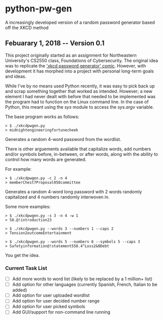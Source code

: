 # python-pw-gen
A increasingly developed version of a random password generator based off the XKCD method

## Febuarary 1, 2018 -- Version 0.1
This project originally started as an assignment for Northeastern University's CS2550 class, Foundations of Cybersecurity. The original idea was to replicate the ['xkcd password generator' comic](http://preshing.com/20110811/xkcd-password-generator/). However, with development it has morphed into a project with personal long-term goals and ideas.

While I've by no means used Python recently, it was easy to pick back up and scrap something together that worked as intended. However; a new element I had never dealt with before that needed to be implemented was the program had to function on the Linux command line. In the case of Python, this meant using the *sys* module to access the *sys.argv* variable.

The base program works as follows:
```
> $ ./xkcdpwgen.py
> midnightengineeringfortunecheek
```
Generates a random 4-word password from the wordlist.

There is other arguements available that capitalize words, add numbers and/or symbols before, in-between, or after words, along with the ability to control how many words are generated.

For example:
```
> $ ./xkcdpwgen.py -c 2 -n 4
> memberChest7Proposal058committee
```
Generates a random 4-word long password with 2 words randomly capitalized and 4 numbers randomly interwoven in.

Some more examples:
```
> $ ./xkcdpwgen.py -s 3 -n 4 -w 1
> 58.@!introduction23

> $ ./xkcdpwgen.py --words 3 --numbers 1 --caps 2
> Tension2outcomeEntertainment

> $ ./xkcdpwgen.py --words 5 --numbers 6 --symbols 5 --caps 3 
> Safetyinformation@!statement558.4^Loss2&0Debt
```
You get the idea.

### Current Task List
- [ ] Add more words to word list (likely to be replaced by a 1 million+ list)
- [ ] Add option for other languages (currently Spanish, French, Italian to be added)
- [ ] Add option for user uploaded wordlist
- [ ] Add option for user decided number range
- [ ] Add option for user picked symbols
- [ ] Add GUI/support for non-command line running

